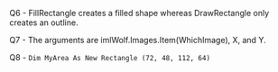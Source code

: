 Q6 - FillRectangle creates a filled shape whereas DrawRectangle only creates an outline.

Q7 - The arguments are imlWolf.Images.Item(WhichImage), X, and Y.

Q8 - `Dim MyArea As New Rectangle (72, 48, 112, 64)`


